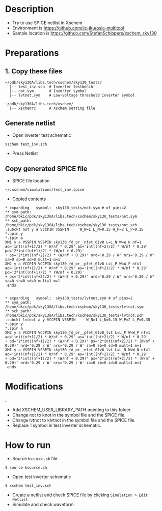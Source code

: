 
# Description

* Try to use SPICE netlist in Xschem
* Environment is https://github.com/iic-jku/osic-multitool
* Sample location is https://github.com/StefanSchippers/xschem_sky130

# Preparations

## 1. Copy these files

```
~/pdk/sky130A/libs.tech/xschem/sky130_tests/
  |-- test_inv.sch  # Inverter testbench
  |-- not.sym       # Inverter symbol
  |-- lvtnot.sym    # Low-voltage threshold Inverter symbol
```

```
~/pdk/sky130A/libs.tech/xschem/
  |-- xschemrc      # Xschem setting file 
```

## Generate netlist

* Open inverter test schematic
```
xschem test_inv.sch
```
* Press Netlist

## Copy generated SPICE file

* SPICE file location
```
~/.xschem/simulations/test_inv.spice
```

* Copied contents
```
* expanding   symbol:  sky130_tests/not.sym # of pins=2
** sym_path: /home/bkic/pdk/sky130A/libs.tech/xschem/sky130_tests/not.sym
** sch_path: /home/bkic/pdk/sky130A/libs.tech/xschem/sky130_tests/not.sch
.subckt not y a VCCPIN VSSPIN     W_N=1 L_N=0.15 W_P=2 L_P=0.15
*.opin y
*.ipin a
XM1 y a VSSPIN VSSPIN sky130_fd_pr__nfet_01v8 L=L_N W=W_N nf=1 ad='int((nf+1)/2) * W/nf * 0.29' as='int((nf+2)/2) * W/nf * 0.29' pd='2*int((nf+1)/2) * (W/nf + 0.29)'
+ ps='2*int((nf+2)/2) * (W/nf + 0.29)' nrd='0.29 / W' nrs='0.29 / W' sa=0 sb=0 sd=0 mult=1 m=1
XM2 y a VCCPIN VCCPIN sky130_fd_pr__pfet_01v8 L=L_P W=W_P nf=1 ad='int((nf+1)/2) * W/nf * 0.29' as='int((nf+2)/2) * W/nf * 0.29' pd='2*int((nf+1)/2) * (W/nf + 0.29)'
+ ps='2*int((nf+2)/2) * (W/nf + 0.29)' nrd='0.29 / W' nrs='0.29 / W' sa=0 sb=0 sd=0 mult=1 m=1
.ends


* expanding   symbol:  sky130_tests/lvtnot.sym # of pins=2
** sym_path: /home/bkic/pdk/sky130A/libs.tech/xschem/sky130_tests/lvtnot.sym
** sch_path: /home/bkic/pdk/sky130A/libs.tech/xschem/sky130_tests/lvtnot.sch
.subckt lvtnot a y VCCPIN VSSPIN     W_N=1 L_N=0.15 W_P=2 L_P=0.35
*.opin y
*.ipin a
XM2 y a VCCPIN VCCPIN sky130_fd_pr__pfet_01v8_lvt L=L_P W=W_P nf=1 ad='int((nf+1)/2) * W/nf * 0.29' as='int((nf+2)/2) * W/nf * 0.29'
+ pd='2*int((nf+1)/2) * (W/nf + 0.29)' ps='2*int((nf+2)/2) * (W/nf + 0.29)' nrd='0.29 / W' nrs='0.29 / W' sa=0 sb=0 sd=0 mult=1 m=1
XM1 y a VSSPIN VSSPIN sky130_fd_pr__nfet_01v8_lvt L=L_N W=W_N nf=1 ad='int((nf+1)/2) * W/nf * 0.29' as='int((nf+2)/2) * W/nf * 0.29'
+ pd='2*int((nf+1)/2) * (W/nf + 0.29)' ps='2*int((nf+2)/2) * (W/nf + 0.29)' nrd='0.29 / W' nrs='0.29 / W' sa=0 sb=0 sd=0 mult=1 m=1
.ends
```

# Modifications
.
* Add XSCHEM_USER_LIBRARY_PATH pointing to this folder.
* Change not to knot in the symbol file and the SPICE file.
* Change lvtnot to klvtnot in the symbol file and the SPICE file.
* Replace 1 symbol in test inverter schematic.

# How to run

* Source `ksource.sh` file
```
$ source ksource.sh
```

* Open test inverter schematic
```
$ xschem test_inv.sch
```

* Create a netlist and check SPICE file by clicking `Simulation > Edit Netlist`
* Simulate and check waveform

